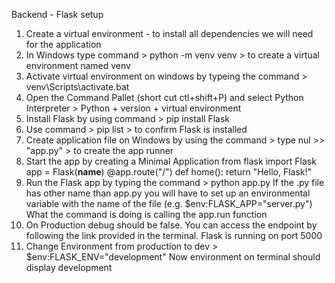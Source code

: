 Backend - Flask setup
1. Create a virtual environment - to install all dependencies we will need for the application
2. In Windows type command > python -m venv venv  > to create a virtual environment named venv
3. Activate virtual environment  on windows by typeing the  command > venv\Scripts\activate.bat
4. Open the Command Pallet (short cut ctl+shift+P) and select Python Interpreter > Python + version + virtual environment
5. Install Flask by using command > pip install Flask
6. Use command > pip list > to confirm Flask is installed
7. Create application file on Windows by using the command > type nul >> "app.py" > to create the app runner
8. Start the app by creating a Minimal Application
   from flask import Flask 
   app = Flask(__name__) 
   @app.route("/") 
   def home(): 
        return "Hello, Flask!"
9. Run the Flask app by typing the command > python app.py
If the .py file has other name than app.py you will have to set up an environmental variable with the name of the file (e.g. $env:FLASK_APP="server.py")
What the command is doing is calling the app.run function
10. On Production debug should be false. You can access the endpoint by following the link provided in the terminal. Flask is running on port 5000
11. Change Environment from production to dev >  $env:FLASK_ENV="development"
Now environment on terminal should display development